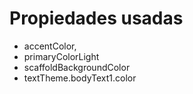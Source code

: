 # Propiedades usadas

* accentColor,
* primaryColorLight
* scaffoldBackgroundColor
* textTheme.bodyText1.color
